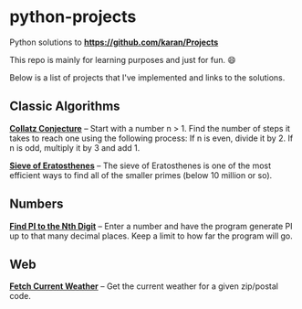 python-projects
===============

Python solutions to **<https://github.com/karan/Projects>**

This repo is mainly for learning purposes and just for fun. :smile:

Below is a list of projects that I've implemented and links to the solutions.

Classic Algorithms
------------------

[**Collatz Conjecture**](https://github.com/jnrbsn/python-projects/blob/master/classic_algorithms/collatz.py)
– Start with a number n > 1. Find the number of steps it takes to reach one
using the following process: If n is even, divide it by 2. If n is odd, multiply
it by 3 and add 1.

[**Sieve of Eratosthenes**](https://github.com/jnrbsn/python-projects/blob/master/classic_algorithms/eratosthenes.py)
– The sieve of Eratosthenes is one of the most efficient ways to find all of the
smaller primes (below 10 million or so).

Numbers
-------

[**Find PI to the Nth Digit**](https://github.com/jnrbsn/python-projects/blob/master/numbers/pi.py)
– Enter a number and have the program generate PI up to that many decimal
places. Keep a limit to how far the program will go.

Web
---

[**Fetch Current Weather**](https://github.com/jnrbsn/python-projects/tree/master/web/weather)
– Get the current weather for a given zip/postal code.
